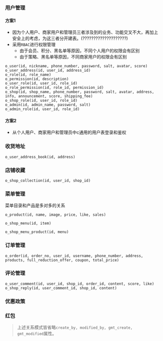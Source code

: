 ### 用户管理
#### 方案1
- 因为个人用户、商家用户和管理员三者涉及到的业务、功能交叉不大，再加上安全上的考虑，为这三者分开建表。(????????????????????)
- 采用`RBAC`进行权限管理
	- 由于会员、积分、黑名单等原因，不同个人用户的权限会有区别
	- 由于策略、黑名单等原因，不同商家用户的权限会有区别
```
o_user(id, nickname, phone_number, password, salt, avatar, score)
o_user_address(id, user_id, address_id)
o_role(id, role_name)
o_permission(id, description)
o_user_role(id, user_id, role_id)
o_role_permission(id, role_id, permission_id)
o_shop(id, shop_name, phone_number, password, salt, avatar, address, info, announcement, score, shipping_fee)
o_shop_role(id, user_id, role_id)
o_admin(id, admin_name, password, salt)
o_admin_role(id, user_id, role_id)
```
#### 方案2
- 从个人用户、商家用户和管理员中c通用的用户表登录和鉴权
### 收货地址
```
o_user_address_book(id, address)
```

### 店铺收藏
```
o_shop_collection(id, user_id, shop_id)
```

### 菜单管理
菜单目录和产品是多对多的关系
```
o_product(id, name, image, price, like, sales)
```
```
o_shop_menu(id, item)
```
```
o_shop_menu_product(id, menu)
```
### 订单管理

```
o_order(id, order_no, user_id, username, phone_number, address, products, full_reduction_offer, coupon, total_price)
```

### 评论管理
```
o_user_comment(id, user_id, shop_id, order_id, content, score, like)
o_shop_reply(id, user_comment_id, shop_id, content)
```
### 优惠政策
### 红包

> 上述关系模式皆省略`create_by, modified_by, gmt_create, gmt_modified`属性。

<!--stackedit_data:
eyJoaXN0b3J5IjpbMTU5MzUyNzg4LC0zMDU2NTE2MDIsLTE4ND
k3MzczMiwxMzMyNTcxMDMsLTQ5MTc4MjQzNiwxMDU3NTUxOTg5
LDEyMjg1NTA4NDQsLTExMjE5Mzc0OTksMTk0NDUwODc0NiwtOD
QwODQ1MjA4LC05NTM3ODk4NDEsLTE0NzkyOTY1MjksLTExMTIx
MDg5MDgsMTQyMDk3NjA4OSwtNzIyODA0MjQ1LC0yMTIzODc2MD
MxLC0xNzE4MjE0MTUsLTE2OTgwODQ5MTQsLTE4NTM2ODEwNDAs
MTY0MTk2NzU4Ml19
-->